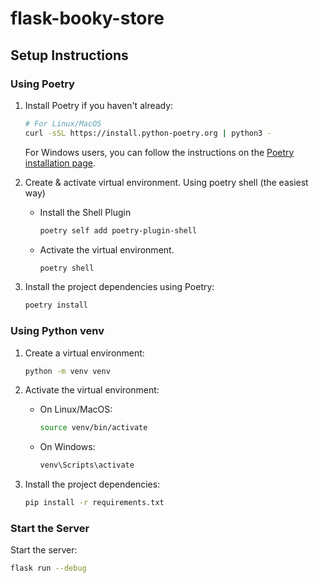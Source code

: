 # flask-booky-store

## Setup Instructions

### Using Poetry

1. Install Poetry if you haven't already:
   ```sh
   # For Linux/MacOS
   curl -sSL https://install.python-poetry.org | python3 -
   ```
   For Windows users, you can follow the instructions on the [Poetry installation page](https://python-poetry.org/docs/#installation).

2. Create & activate virtual environment.
   Using poetry shell (the easiest way)
    - Install the Shell Plugin
        ```sh
        poetry self add poetry-plugin-shell
        ```
    - Activate the virtual environment.
        ```sh
        poetry shell
        ```

3. Install the project dependencies using Poetry:
   ```sh
   poetry install
   ```

### Using Python venv

1. Create a virtual environment:
   ```sh
   python -m venv venv
   ```

2. Activate the virtual environment:
   - On Linux/MacOS:
     ```sh
     source venv/bin/activate
     ```
   - On Windows:
     ```sh
     venv\Scripts\activate
     ```

3. Install the project dependencies:
   ```sh
   pip install -r requirements.txt
   ```

### Start the Server

Start the server:
   ```sh
   flask run --debug
   ```
